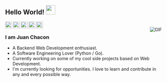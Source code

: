 ## Hello World! <img src="https://raw.githubusercontent.com/iampavangandhi/iampavangandhi/master/gifs/Hi.gif" width="30px"></h2>

<a href="https://www.instagram.com/juanchdzl/">
  <img align="left" alt="My Instagram" width="22px" src="https://cdn.jsdelivr.net/npm/simple-icons@v3/icons/instagram.svg" />
</a>
<a href="https://www.linkedin.com/in/juanchdzl/">
  <img align="left" alt="My Linkdein" width="22px" src="https://cdn.jsdelivr.net/npm/simple-icons@v3/icons/linkedin.svg" />
</a>
<a href="https://www.codewars.com/users/QizaiMing">
  <img align="left" alt="My Codewars" width="22px" src="https://api.iconify.design/simple-icons:codewars.svg" />
</a>
<a href="mailto:mahnimex@gmail.com">
  <img align="left" alt="My Email" width="22px" src="https://cdn.jsdelivr.net/npm/simple-icons@v3/icons/gmail.svg" />
</a>
<a href="https://platzi.com/@Juanexo/">
  <img align="left" alt="My Platzi" width="22px" src="https://api.iconify.design/simple-icons:platzi.svg" />
</a>
<br />
<img align="right" alt="GIF" src="https://media.giphy.com/media/13HgwGsXF0aiGY/giphy.gif" />

### I am Juan Chacon
- A Backend Web Development enthusiast.
- A Software Engineering Lover (Python / Go).
- Currently working on some of my cool side projects based on Web Development.
- I'm currently looking for opportunities. I love to learn and contribute in any and every possible way.

